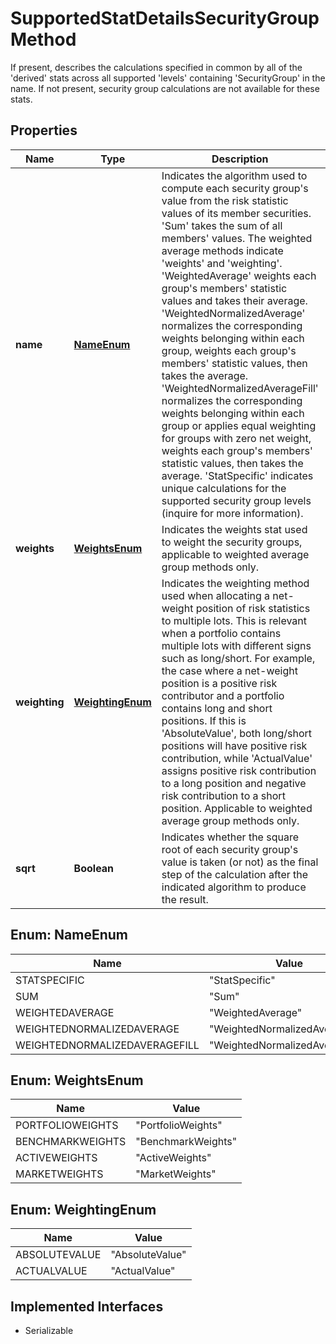 

# SupportedStatDetailsSecurityGroupMethod

If present, describes the calculations specified in common by all of the 'derived' stats across all supported 'levels' containing 'SecurityGroup' in the name. If not present, security group calculations are not available for these stats.

## Properties

Name | Type | Description | Notes
------------ | ------------- | ------------- | -------------
**name** | [**NameEnum**](#NameEnum) | Indicates the algorithm used to compute each security group&#39;s value from the  risk statistic values of its member securities. &#39;Sum&#39; takes the sum of all members&#39; values. The weighted average methods indicate &#39;weights&#39; and &#39;weighting&#39;. &#39;WeightedAverage&#39; weights each group&#39;s members&#39; statistic values and takes their average. &#39;WeightedNormalizedAverage&#39; normalizes the corresponding weights belonging within each group, weights each group&#39;s members&#39; statistic values, then takes the average. &#39;WeightedNormalizedAverageFill&#39; normalizes the corresponding weights belonging within each group or applies equal weighting for groups with zero net weight, weights each group&#39;s members&#39; statistic values, then takes the average. &#39;StatSpecific&#39; indicates unique calculations for the supported security group levels (inquire for more information). | 
**weights** | [**WeightsEnum**](#WeightsEnum) | Indicates the weights stat used to weight the security groups, applicable to weighted average group methods only. |  [optional]
**weighting** | [**WeightingEnum**](#WeightingEnum) | Indicates the weighting method used when allocating a net-weight position of risk statistics to multiple lots. This is relevant when a portfolio contains multiple lots with different signs such as long/short. For example, the case where a net-weight position is a positive risk contributor and a portfolio contains long and short positions. If this is &#39;AbsoluteValue&#39;, both long/short positions will have positive risk contribution, while &#39;ActualValue&#39; assigns positive risk contribution to a long position and negative risk contribution to a short position. Applicable to weighted average group methods only. |  [optional]
**sqrt** | **Boolean** | Indicates whether the square root of each security group&#39;s value is taken (or not) as the final step of the calculation after the indicated algorithm to produce the result. | 



## Enum: NameEnum

Name | Value
---- | -----
STATSPECIFIC | &quot;StatSpecific&quot;
SUM | &quot;Sum&quot;
WEIGHTEDAVERAGE | &quot;WeightedAverage&quot;
WEIGHTEDNORMALIZEDAVERAGE | &quot;WeightedNormalizedAverage&quot;
WEIGHTEDNORMALIZEDAVERAGEFILL | &quot;WeightedNormalizedAverageFill&quot;



## Enum: WeightsEnum

Name | Value
---- | -----
PORTFOLIOWEIGHTS | &quot;PortfolioWeights&quot;
BENCHMARKWEIGHTS | &quot;BenchmarkWeights&quot;
ACTIVEWEIGHTS | &quot;ActiveWeights&quot;
MARKETWEIGHTS | &quot;MarketWeights&quot;



## Enum: WeightingEnum

Name | Value
---- | -----
ABSOLUTEVALUE | &quot;AbsoluteValue&quot;
ACTUALVALUE | &quot;ActualValue&quot;


## Implemented Interfaces

* Serializable


